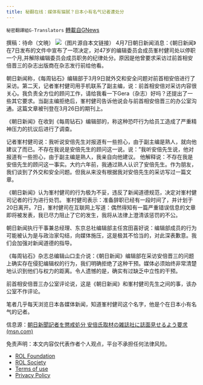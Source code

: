 ```yaml
---
title: 秘翻在线：媒体有猫腻？日本小有名气记者遭处分
---
```

`秘密翻譯組G-Translators` [轉載自GNews](https://gnews.org/zh-hans/2302218/)

撰稿：待命（文暁）
![](https://assets.gnews.org/wp-content/uploads/2022/04/画像1-4.png)（图片源自本文链接）
4月7日朝日新闻消息：《朝日新闻》在7日发布的文件中宣布了一项决定，对47岁的编辑委员会成员峯村健司处以停职一个月,并解除编辑委员会成员职务的纪律处分。原因是他曾要求采访过前首相安倍晋三的杂志出版商在杂志发行前给他看。

朝日新闻称，《每周钻石》编辑部于3月9日就外交和安全问题对前首相安倍进行了采访。第二天，记者峯村健司用手机联系了副主编，说：前首相安倍对采访内容很关心。我负责全方位的顾问工作，请给我看一下Gera（杂志）好吗？还提出了一些其它要求。当副主编拒绝后，峯村健司告诉他说会与前首相安倍晋三的办公室沟通。这篇文章被刊登在3月26日的期刊上。

《朝日新闻》在收到《每周钻石》编辑部的，称这种恐吓行为给员工造成了严重精神压力的抗议后进行了调查。

记者峯村健司说：我听说安倍先生对报道有一些担心，由于副主编是熟人，就向他建议了而已。不存在我说是安倍先生的顾问这一说。说：”我听安倍先生说，他对报道有一些担心，由于副主编是熟人，我亲自向他建议。 他解释说：不存在我是安倍先生的顾问这一事实。大约六年前，我通过熟人认识了安倍先生。作为朋友，我们谈到了外交和安全问题。但我从来没有根据我对安倍先生的采访写过一篇文章。

《朝日新闻》认为峯村健司的行为极为不妥，违反了新闻道德规范，决定对峯村健司记者的行为进行处罚。 峯村健司表示：准备辞职已经有一段时间了，并计划于20日离开。7日，峯村健司在互联网上写道：偶然得知有一篇严重错误信息的文章即将被发表，我已尽力阻止了它的发生，我将从法律上澄清该惩罚的不公。

朝日新闻执行干事兼总经理、东京总社编辑部主任宫田喜好说：编辑部成员的行为可能被认为是与政治家勾结，向媒体施压，这是极其不恰当的，对此深表歉意。我们会加强对新闻道德的指导。

《每周钻石》杂志总编辑山口圭介说：《朝日新闻》编辑部在采访安倍晋三的问题上确实存在侵犯编辑权的行为，我们明确拒绝了这种干预。媒体必须始终非常清楚地认识到他们与权力的距离。令人遗憾的是，确实有过缺乏中立性的干预。

前首相安倍晋三办公室评论说，这是《朝日新闻》和峯村健司先生之间的事，该办公室不作评论。

笔者几乎每天浏览日本各媒体新闻，知道峯村健司这个名字，他是个在日本小有名气的记者。

信息源：[朝日新聞記者を懲戒処分 安倍氏取材の雑誌社に誌面見せるよう要求 (msn.com)](https://www.msn.com/ja-jp/news/national/%E6%9C%9D%E6%97%A5%E6%96%B0%E8%81%9E%E8%A8%98%E8%80%85%E3%82%92%E6%87%B2%E6%88%92%E5%87%A6%E5%88%86-%E5%AE%89%E5%80%8D%E6%B0%8F%E5%8F%96%E6%9D%90%E3%81%AE%E9%9B%91%E8%AA%8C%E7%A4%BE%E3%81%AB%E8%AA%8C%E9%9D%A2%E8%A6%8B%E3%81%9B%E3%82%8B%E3%82%88%E3%81%86%E8%A6%81%E6%B1%82/ar-AAVWGMJ?ocid=msedgntp&amp;cvid=d3144fad77bc4c38a3a189c70fdb2d97)

 

免责声明：本文内容仅代表作者个人观点，平台不承担任何法律风险。

- [ROL Foundation](https://rolfoundation.org/)
- [ROL Society](https://rolsociety.org/)
- [Terms of use](https://gnews.org/terms-of-use-3/)
- [Privacy Policy](https://gnews.org/privacy-policy/)
